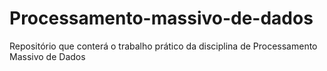 # Processamento-massivo-de-dados
Repositório que conterá o trabalho prático da disciplina de Processamento Massivo de Dados
